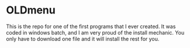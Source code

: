 # OLDmenu
This is the repo for one of the first programs that I ever created. It was coded in windows batch, and I am very proud of the install mechanic. You only have to download one file and it will install the rest for you.
